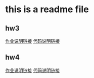 # this is a readme file


## hw3

[作业说明链接](https://docs.google.com/presentation/d/1_6TJrFs3JGBsJpdRGLK1Fy_EiJlNvLm_lTZ9sjLsaKE/edit#slide=id.p1)
[代码说明链接](https://colab.research.google.com/drive/16a3G7Hh8Pv1X1PhZAUBEnZEkXThzDeHJ)

## hw4

[作业说明链接](https://docs.google.com/presentation/d/1W5-D0hqchrkVgQxwNLBDlydamCHx5yetzmwbUiksBAA/edit#slide=id.g7cd4f194f5_2_45)
[代码说明链接](https://colab.research.google.com/drive/16d1Xox0OW-VNuxDn1pvy2UXFIPfieCb9)
